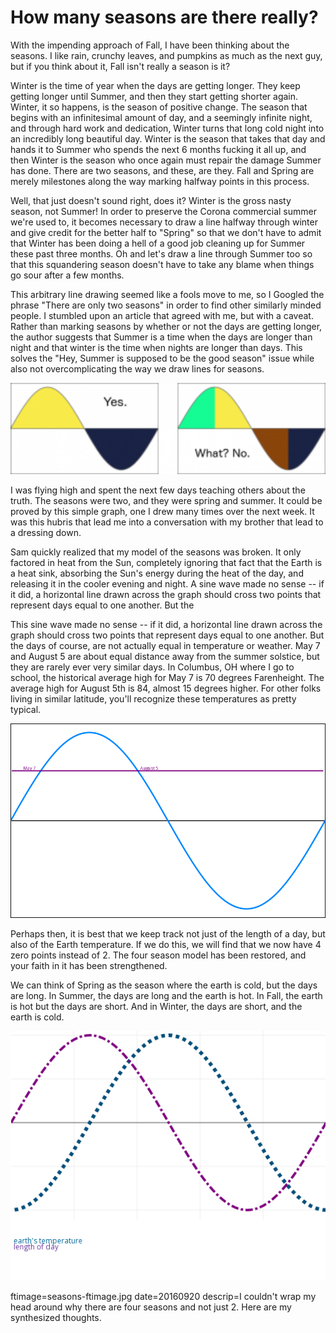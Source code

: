 
# How many seasons are there really?

With the impending approach of Fall, I have been thinking about the seasons.  I like rain, crunchy leaves, and pumpkins as much as the next guy, but if you think about it, Fall isn't really a season is it?

Winter is the time of year when the days are getting longer.  They keep getting longer until Summer, and then they start getting shorter again. Winter, it so happens, is the season of positive change. The season that begins with an infinitesimal amount of day, and a seemingly infinite night, and through hard work and dedication, Winter turns that long cold night into an incredibly long beautiful day.  Winter is the season that takes that day and hands it to Summer who spends the next 6 months fucking it all up,  and then Winter is the season who once again must repair the damage Summer has done.  There are two seasons, and these, are they.  Fall and Spring are merely milestones along the way marking halfway points in this process.

Well, that just doesn't sound right, does it? Winter is the gross nasty season, not Summer! In order to preserve the Corona commercial summer we're used to, it becomes necessary to draw a line halfway through winter and give credit for the better half to "Spring" so that we don't have to admit that Winter has been doing a hell of a good job cleaning up for Summer these past three months. Oh and let's draw a line through Summer too so that this squandering season doesn't have to take any blame when things go sour after a few months.

This arbitrary line drawing seemed like a fools move to me, so I Googled the phrase "There are only two seasons" in order to find other similarly minded people.  I stumbled upon an article that agreed with me, but with a caveat.  Rather than marking seasons by whether or not the days are getting longer, the author suggests that Summer is a time when the days are longer than night and that winter is the time when nights are longer than days.  This solves the "Hey, Summer is supposed to be the good season" issue while also not overcomplicating the way we draw lines for seasons.

<p align="center"><img src="images/seasons.png" width="600"></p>

I was flying high and spent the next few days teaching others about the truth.  The seasons were two, and they were spring and summer.  It could be proved by this simple graph, one I drew many times over the next week.  It was this hubris that lead me into a conversation with my brother that lead to a dressing down.

Sam quickly realized that my model of the seasons was broken.  It only factored in heat from the Sun, completely ignoring that fact that the Earth is a heat sink, absorbing the Sun's energy during the heat of the day, and releasing it in the cooler evening and night.  A sine wave made no sense -- if it did, a horizontal line drawn across the graph should cross two points that represent days equal to one another.  But the

This sine wave made no sense -- if it did, a horizontal line drawn across the graph should cross two points that represent days equal to one another.  But the days of course, are not actually equal in temperature or weather. May 7 and August 5 are about equal distance away from the summer solstice, but they are rarely ever very similar days.   In Columbus, OH where I go to school, the historical average high for May 7 is 70 degrees Farenheight. The average high for August 5th is 84, almost 15 degrees higher.  For other folks living in similar latitude, you'll recognize these temperatures as pretty typical.

<p align="center"><img src="images/this-aint-right.gif"></p>

Perhaps then, it is best that we keep track not just of the length of a day, but also of the Earth temperature.  If we do this, we will find that we now have 4 zero points instead of 2.  The four season model has been restored, and your faith in it has been strengthened.

We can think of Spring as the season where the earth is cold, but the days are long.  In Summer, the days are long and the earth is hot.  In Fall, the earth is hot but the days are short.  And in Winter, the days are short, and the earth is cold.

<p align="center"><img src="images/there-we-go.gif"></p>




ftimage=seasons-ftimage.jpg
date=20160920
descrip=I couldn't wrap my head around why there are four seasons and not just 2. Here are my synthesized thoughts.
